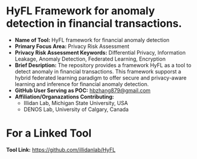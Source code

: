 # HyFL Framework for anomaly detection in financial transactions.

- **Name of Tool:** HyFL framework for financial anomaly detection
- **Primary Focus Area:** Privacy Risk Assessment
- **Privacy Risk Assessment Keywords:** Differential Privacy, Information Leakage, Anomaly Detection, Federated Learning, Encryption
- **Brief Desription:** The repository provides a framework HyFL as a tool to detect anomaly in financial transactions. This framework supporst a hybrid federated learning paradigm to offer secure and privacy-aware learning and inference for financial anomaly detection.
- **GitHub User Serving as POC:** hbzhang879@gmail.com
- **Affiliation/Organazations Contributing:**
  - Illidan Lab, Michigan State University, USA
  - DENOS Lab, University of Calgary, Canada

# For a Linked Tool
**Tool Link:** https://github.com/illidanlab/HyFL
